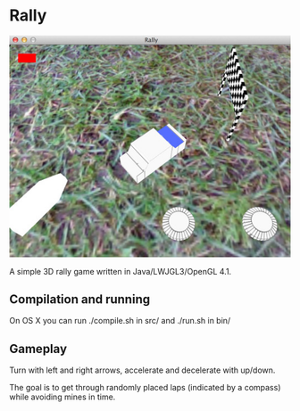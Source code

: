 # Rally

![Screenshot](/rally.jpg)

A simple 3D rally game written in Java/LWJGL3/OpenGL 4.1.

## Compilation and running

On OS X you can run ./compile.sh in src/ and ./run.sh in bin/

## Gameplay

Turn with left and right arrows, accelerate and decelerate with up/down.

The goal is to get through randomly placed laps (indicated by a compass) while avoiding mines in time.
